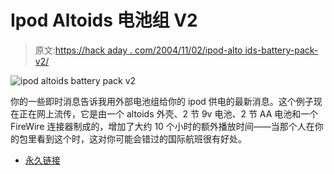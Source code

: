 # Ipod Altoids 电池组 V2

> 原文:[https://hack aday . com/2004/11/02/ipod-alto ids-battery-pack-v2/](https://hackaday.com/2004/11/02/ipod-altoids-battery-pack-v2/)

![ipod altoids battery pack v2](img/3c7432c7c6e3da774df6bb4572eaa05f.png)

你的一些即时消息告诉我用外部电池组给你的 ipod 供电的最新消息。这个例子现在正在网上流传，它是由一个 altoids 外壳、2 节 9v 电池、2 节 AA 电池和一个 FireWire 连接器制成的，增加了大约 10 个小时的额外播放时间——当那个人在你的包里看到这个时，这对你可能会错过的国际航班很有好处。

*   [永久链接](http://www.chrisdiclerico.com/mt/archives/001572.php)